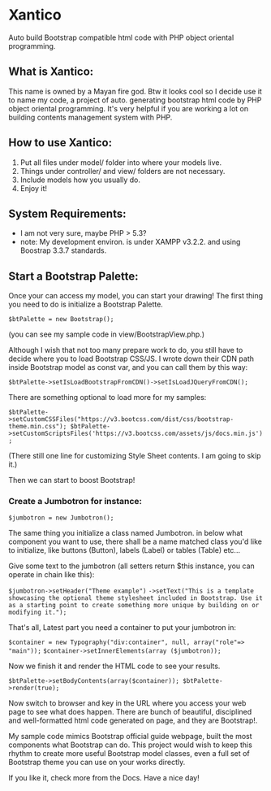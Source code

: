 # Xantico
Auto build Bootstrap compatible html code with PHP object oriental programming.

## What is Xantico:
This name is owned by a Mayan fire god. Btw it looks cool so I decide use it to name my code, a project of auto. generating bootstrap html code by PHP object oriental programming. It's very helpful if you are working a lot on building contents management system with PHP. 

## How to use Xantico:
1. Put all files under model/ folder into where your models live.
2. Things under controller/ and view/ folders are not necessary.
3. Include models how you usually do.
4. Enjoy it!

## System Requirements:
* I am not very sure, maybe PHP > 5.3?
* note: My development environ. is under XAMPP v3.2.2. and using Boostrap 3.3.7 standards.

## Start a Bootstrap Palette:
Once your can access my model, you can start your drawing! The first thing you need to do is initialize a Bootstrap Palette.

`$btPalette = new Bootstrap();`

(you can see my sample code in view/BootstrapView.php.)

Although I wish that not too many prepare work to do, you still have to decide where you to load Bootstrap CSS/JS. I wrote down their CDN path inside Bootstrap model as const var, and you can call them by this way:

`$btPalette->setIsLoadBootstrapFromCDN()->setIsLoadJQueryFromCDN();`

There are something optional to load more for my samples:

`
$btPalette->setCustomCSSFiles("https://v3.bootcss.com/dist/css/bootstrap-theme.min.css");
$btPalette->setCustomScriptsFiles('https://v3.bootcss.com/assets/js/docs.min.js');
`

(There still one line for customizing Style Sheet contents. I am going to skip it.)

Then we can start to boost Bootstrap!

### Create a Jumbotron for instance:

`$jumbotron = new Jumbotron();`

The same thing you initialize a class named Jumbotron. in below what component you want to use, there shall be a name matched class you'd like to initialize, like buttons (Button), labels (Label) or tables (Table) etc...

Give some text to the jumbotron (all setters return $this instance, you can operate in chain like this):

`$jumbotron->setHeader("Theme example")`
`->setText("This is a template showcasing the optional theme stylesheet included in Bootstrap. Use it as a starting point to create something more unique by building on or modifying it.");`

That's all, Latest part you need a container to put your jumbotron in:

`$container = new Typography("div:container", null, array("role"=> "main"));`
`$container->setInnerElements(array ($jumbotron));`

Now we finish it and render the HTML code to see your results.

`
$btPalette->setBodyContents(array($container));
$btPalette->render(true);
`

Now switch to browser and key in the URL where you access your web page to see what does happen. There are bunch of beautiful, disciplined and well-formatted html code generated on page, and they are Bootstrap!.

My sample code mimics Bootstrap official guide webpage, built the most components what Bootstrap can do. This project would wish to keep this rhythm to create more useful Bootstrap model classes, even a full set of Bootstrap theme you can use on your works directly. 

If you like it, check more from the Docs. Have a nice day!
